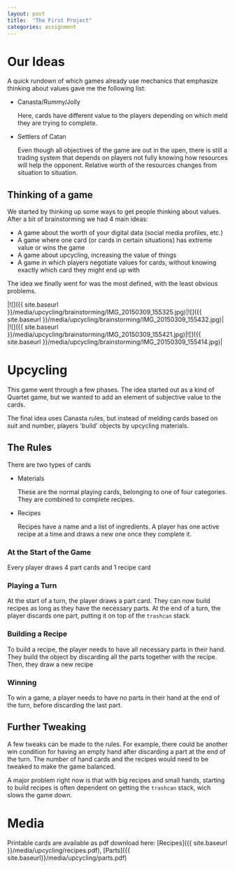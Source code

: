 ```yaml
---
layout: post
title:  "The First Project"
categories: assignment
---
```


# Our Ideas

A quick rundown of which games already use mechanics that emphasize thinking about values gave me the following list:

* Canasta/Rummy/Jolly

   Here, cards have different value to the players depending on which meld they are trying to complete.

* Settlers of Catan

    Even though all objectives of the game are out in the open, there is still a trading system that depends on players not fully knowing how resources will help the opponent. Relative worth of the resources changes from situation to situation.

## Thinking of a game

We started by thinking up some ways to get people thinking about values.
After a bit of brainstorming we had 4 main ideas:

* A game about the worth of your digital data (social media profiles, etc.)
* A game where one card (or cards in certain situations) has extreme value or wins the game
* A game about upcycling, increasing the value of things
* A game in which players negotiate values for cards, without knowing exactly which card they might end up with

The idea we finally went for was the most defined, with the least obvious problems.

|![]({{ site.baseurl }}/media/upcycling/brainstorming/IMG_20150309_155325.jpg)|![]({{ site.baseurl }}/media/upcycling/brainstorming/IMG_20150309_155432.jpg)|
|![]({{ site.baseurl }}/media/upcycling/brainstorming/IMG_20150309_155421.jpg)|![]({{ site.baseurl }}/media/upcycling/brainstorming/IMG_20150309_155414.jpg)|

# Upcycling

This game went through a few phases. The idea started out as a kind of Quartet game, but we wanted to add an element of subjective value to the cards.

The final idea uses Canasta rules, but instead of melding cards based on suit and number, players 'build' objects by upcycling materials.

## The Rules

There are two types of cards

* Materials

    These are the normal playing cards, belonging to one of four categories. They are combined to complete recipes.

* Recipes

    Recipes have a name and a list of ingredients. A player has one active recipe at a time and draws a new one once they complete it.

### At the Start of the Game

Every player draws 4 part cards and 1 recipe card

### Playing a Turn

At the start of a turn, the player draws a part card.
They can now build recipes as long as they have the necessary parts.
At the end of a turn, the player discards one part, putting it on top of the `trashcan` stack.

### Building a Recipe

To build a recipe, the player needs to have all necessary parts in their hand. They build the object by discarding all the parts together with the recipe. Then, they draw a new recipe

### Winning

To win a game, a player needs to have no parts in their hand at the end of the turn, before discarding the last part.

## Further Tweaking

A few tweaks can be made to the rules. For example, there could be another win condition for having an empty hand after discarding a part at the end of the turn.
The number of hand cards and the recipes would need to be tweaked to make the game balanced.

A major problem right now is that with big recipes and small hands, starting to build recipes is often dependent on getting the `trashcan` stack, wich slows the game down.

# Media

Printable cards are available as pdf download here:
[Recipes]({{ site.baseurl }}/media/upcycling/recipes.pdf),
[Parts]({{ site.baseurl}}/media/upcycling/parts.pdf)
